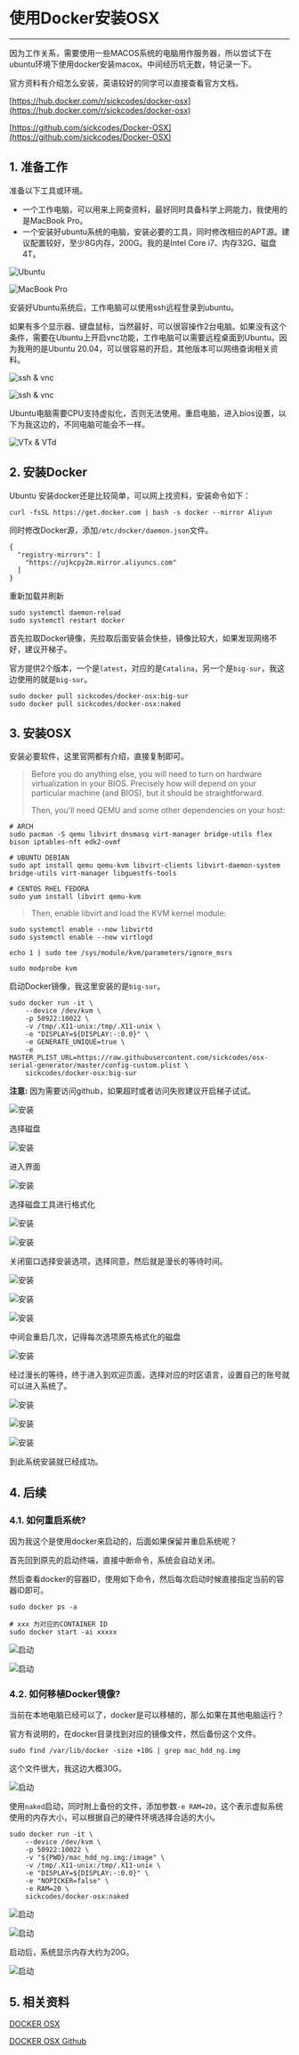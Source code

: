 # 使用Docker安装OSX

---

因为工作关系，需要使用一些MACOS系统的电脑用作服务器，所以尝试下在ubuntu环境下使用docker安装macox。中间经历坑无数，特记录一下。

官方资料有介绍怎么安装，英语较好的同学可以直接查看官方文档。

[https://hub.docker.com/r/sickcodes/docker-osx](https://hub.docker.com/r/sickcodes/docker-osx)

[https://github.com/sickcodes/Docker-OSX](https://github.com/sickcodes/Docker-OSX)

##  1. <a name=''></a>准备工作

准备以下工具或环境。

* 一个工作电脑，可以用来上网查资料，最好同时具备科学上网能力，我使用的是MacBook Pro。
* 一个安装好ubuntu系统的电脑，安装必要的工具，同时修改相应的APT源。建议配置较好，至少8G内存，200G。我的是Intel Core i7、内存32G、磁盘4T。

![Ubuntu](https://github.com/LiushuiXiaoxia/docker-osx/raw/main/images/1.png)

![MacBook Pro](https://github.com/LiushuiXiaoxia/docker-osx/raw/main/images/2.png)

安装好Ubuntu系统后，工作电脑可以使用ssh远程登录到ubuntu。

如果有多个显示器、键盘鼠标，当然最好，可以很容操作2台电脑。如果没有这个条件，需要在Ubuntu上开启vnc功能，工作电脑可以需要远程桌面到Ubuntu。因为我用的是Ubuntu 20.04，可以很容易的开启，其他版本可以网络查询相关资料。

![ssh & vnc](https://github.com/LiushuiXiaoxia/docker-osx/raw/main/images/3.png)

![ssh & vnc](https://github.com/LiushuiXiaoxia/docker-osx/raw/main/images/3-1.png)

Ubuntu电脑需要CPU支持虚拟化，否则无法使用。重启电脑，进入bios设置，以下为我这边的，不同电脑可能会不一样。

![VTx & VTd](https://github.com/LiushuiXiaoxia/docker-osx/raw/main/images/4.jpg)

##  2. <a name='Docker'></a>安装Docker

Ubuntu 安装docker还是比较简单，可以网上找资料，安装命令如下：

```
curl -fsSL https://get.docker.com | bash -s docker --mirror Aliyun
```

同时修改Docker源，添加`/etc/docker/daemon.json`文件。

```
{
  "registry-mirrors": [
    "https://ujkcpy2m.mirror.aliyuncs.com"
  ]
}
```

重新加载并刷新

```
sudo systemctl daemon-reload
sudo systemctl restart docker
```

首先拉取Docker镜像，先拉取后面安装会快些，镜像比较大，如果发现网络不好，建议开梯子。

官方提供2个版本，一个是`latest`，对应的是`Catalina`，另一个是`big-sur`，我这边使用的就是`big-sur`。

```
sudo docker pull sickcodes/docker-osx:big-sur
sudo docker pull sickcodes/docker-osx:naked
```

##  3. <a name='OSX'></a>安装OSX

 安装必要软件，这里官网都有介绍，直接复制即可。

> Before you do anything else, you will need to turn on hardware virtualization in your BIOS. Precisely how will depend on your particular machine (and BIOS), but it should be straightforward.
>
> Then, you'll need QEMU and some other dependencies on your host:

```
# ARCH
sudo pacman -S qemu libvirt dnsmasq virt-manager bridge-utils flex bison iptables-nft edk2-ovmf

# UBUNTU DEBIAN
sudo apt install qemu qemu-kvm libvirt-clients libvirt-daemon-system bridge-utils virt-manager libguestfs-tools

# CENTOS RHEL FEDORA
sudo yum install libvirt qemu-kvm
```

> Then, enable libvirt and load the KVM kernel module:

```
sudo systemctl enable --now libvirtd
sudo systemctl enable --now virtlogd

echo 1 | sudo tee /sys/module/kvm/parameters/ignore_msrs

sudo modprobe kvm
```

启动Docker镜像，我这里安装的是`big-sur`。

```
sudo docker run -it \
    --device /dev/kvm \
    -p 50922:10022 \
    -v /tmp/.X11-unix:/tmp/.X11-unix \
    -e "DISPLAY=${DISPLAY:-:0.0}" \
    -e GENERATE_UNIQUE=true \
    -e MASTER_PLIST_URL=https://raw.githubusercontent.com/sickcodes/osx-serial-generator/master/config-custom.plist \
    sickcodes/docker-osx:big-sur
```

**注意:** 因为需要访问github，如果超时或者访问失败建议开启梯子试试。

![安装](https://github.com/LiushuiXiaoxia/docker-osx/raw/main/images/5.png)

选择磁盘

![安装](https://github.com/LiushuiXiaoxia/docker-osx/raw/main/images/6.png)

进入界面

![安装](https://github.com/LiushuiXiaoxia/docker-osx/raw/main/images/6-1.png)

选择磁盘工具进行格式化

![安装](https://github.com/LiushuiXiaoxia/docker-osx/raw/main/images/6-2.png)

![安装](https://github.com/LiushuiXiaoxia/docker-osx/raw/main/images/6-3.png)

关闭窗口选择安装选项，选择同意，然后就是漫长的等待时间。

![安装](https://github.com/LiushuiXiaoxia/docker-osx/raw/main/images/6-4.png)

![安装](https://github.com/LiushuiXiaoxia/docker-osx/raw/main/images/6-5.png)

![安装](https://github.com/LiushuiXiaoxia/docker-osx/raw/main/images/6-6.png)

中间会重启几次，记得每次选项原先格式化的磁盘

![安装](https://github.com/LiushuiXiaoxia/docker-osx/raw/main/images/7.png)

经过漫长的等待，终于进入到欢迎页面，选择对应的时区语言，设置自己的账号就可以进入系统了。

![安装](https://github.com/LiushuiXiaoxia/docker-osx/raw/main/images/7-1.png)

![安装](https://github.com/LiushuiXiaoxia/docker-osx/raw/main/images/7-2.png)

![安装](https://github.com/LiushuiXiaoxia/docker-osx/raw/main/images/7-3.png)

到此系统安装就已经成功。

##  4. <a name='-1'></a>后续

###  4.1. <a name='-1'></a>如何重启系统?

因为我这个是使用docker来启动的，后面如果保留并重启系统呢？

首先回到原先的启动终端，直接中断命令，系统会自动关闭。

然后查看docker的容器ID，使用如下命令，然后每次启动时候直接指定当前的容器ID即可。

```
sudo docker ps -a

# xxx 为对应的CONTAINER ID
sudo docker start -ai xxxxx
```

![启动](https://github.com/LiushuiXiaoxia/docker-osx/raw/main/images/8.png)

![启动](https://github.com/LiushuiXiaoxia/docker-osx/raw/main/images/8-1.png)

###  4.2. <a name='Docker-1'></a>如何移植Docker镜像?

当前在本地电脑已经可以了，docker是可以移植的，那么如果在其他电脑运行？

官方有说明的，在docker目录找到对应的镜像文件，然后备份这个文件。

```
sudo find /var/lib/docker -size +10G | grep mac_hdd_ng.img
```

这个文件很大，我这边大概30G。

![启动](https://github.com/LiushuiXiaoxia/docker-osx/raw/main/images/9.png)

使用`naked`启动，同时附上备份的文件，添加参数`-e RAM=20`，这个表示虚拟系统使用的内存大小，可以根据自己的硬件环境选择合适的大小。

```
sudo docker run -it \
    --device /dev/kvm \
    -p 50922:10022 \
    -v "${PWD}/mac_hdd_ng.img:/image" \
    -v /tmp/.X11-unix:/tmp/.X11-unix \
    -e "DISPLAY=${DISPLAY:-:0.0}" \
    -e "NOPICKER=false" \
    -e RAM=20 \
    sickcodes/docker-osx:naked
```

![启动](https://github.com/LiushuiXiaoxia/docker-osx/raw/main/images/9-2.png)

![启动](https://github.com/LiushuiXiaoxia/docker-osx/raw/main/images/9-3.png)

启动后，系统显示内存大约为20G。

![启动](https://github.com/LiushuiXiaoxia/docker-osx/raw/main/images/9-4.png)

##  5. <a name='-1'></a>相关资料

[DOCKER OSX](https://hub.docker.com/r/sickcodes/docker-osx)

[DOCKER OSX Github](https://github.com/sickcodes/Docker-OSX)
